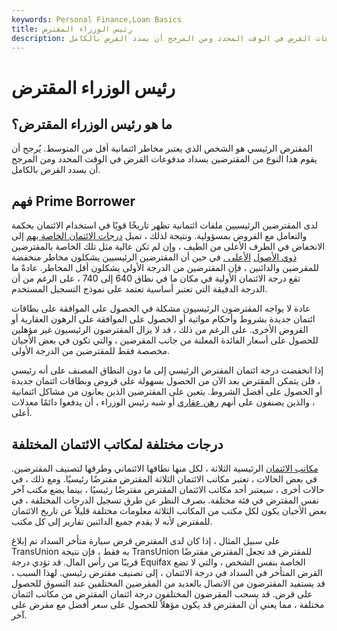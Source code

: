 ```yaml
---
keywords: Personal Finance,Loan Basics
title: رئيس الوزراء المقترض
description: المقترض الرئيسي هو الشخص الذي يُحتمل أن يقوم بسداد مدفوعات القرض في الوقت المحدد ومن المرجح أن يسدد القرض بالكامل.
---
```


# رئيس الوزراء المقترض
## ما هو رئيس الوزراء المقترض؟

المقترض الرئيسي هو الشخص الذي يعتبر مخاطر ائتمانية أقل من المتوسط. يُرجح أن يقوم هذا النوع من المقترضين بسداد مدفوعات القرض في الوقت المحدد ومن المرجح أن يسدد القرض بالكامل.

## فهم Prime Borrower

لدى المقترضين الرئيسيين ملفات ائتمانية تظهر تاريخًا قويًا في استخدام الائتمان بحكمة والتعامل مع القروض بمسؤولية. ونتيجة لذلك ، تميل [درجات الائتمان الخاصة بهم](/credit_score) إلى الانخفاض في الطرف الأعلى من الطيف ، وإن لم تكن عالية مثل تلك الخاصة بالمقترضين [ذوي الأصول](/superprime-credit) [الأعلى .](/superprime-credit) في حين أن المقترضين الرئيسيين يشكلون مخاطر منخفضة للمقرضين والدائنين ، فإن المقترضين من الدرجة الأولى يشكلون أقل المخاطر. عادةً ما تقع درجة الائتمان الأولية في مكان ما في نطاق 640 إلى 740 ، على الرغم من أن الدرجة الدقيقة التي تعتبر أساسية تعتمد على نموذج التسجيل المستخدم.

عادة لا يواجه المقترضون الرئيسيون مشكلة في الحصول على الموافقة على بطاقات ائتمان جديدة بشروط وأحكام مواتية أو الحصول على الموافقة على الرهون العقارية أو القروض الأخرى. على الرغم من ذلك ، قد لا يزال المقترضون الرئيسيون غير مؤهلين للحصول على أسعار الفائدة المعلنة من جانب المقرضين ، والتي تكون في بعض الأحيان مخصصة فقط للمقترضين من الدرجة الأولى.

إذا انخفضت درجة ائتمان المقترض الرئيسي إلى ما دون النطاق المصنف على أنه رئيسي ، فلن يتمكن المقترض بعد الآن من الحصول بسهولة على قروض وبطاقات ائتمان جديدة أو الحصول على أفضل الشروط. يتعين على المقترضين الذين يعانون من مشاكل ائتمانية ، والذين يصنفون على أنهم [رهن عقاري](/subprime) أو شبه رئيس الوزراء ، أن يدفعوا دائمًا معدلات أعلى.

## درجات مختلفة لمكاتب الائتمان المختلفة

[مكاتب الائتمان](/creditbureau) الرئيسية الثلاثة ، لكل منها نطاقها الائتماني وطرقها لتصنيف المقترضين. في بعض الحالات ، تعتبر مكاتب الائتمان الثلاثة المقترض مقترضًا رئيسيًا. ومع ذلك ، في حالات أخرى ، سيعتبر أحد مكاتب الائتمان المقترض مقترضًا رئيسيًا ، بينما يضع مكتب آخر نفس المقترض في فئة مختلفة. بصرف النظر عن طرق تسجيل الدرجات المختلفة ، في بعض الأحيان يكون لكل مكتب من المكاتب الثلاثة معلومات مختلفة قليلاً عن تاريخ الائتمان للمقترض لأنه لا يقدم جميع الدائنين تقارير إلى كل مكتب.

على سبيل المثال ، إذا كان لدى المقترض قرض سيارة متأخر السداد تم إبلاغ TransUnion به فقط ، فإن نتيجة TransUnion للمقترض قد تجعل المقترض مقترضًا قريبًا من رأس المال. قد تؤدي درجة Equifax الخاصة بنفس الشخص ، والتي لا تضع القرض المتأخر في السداد في درجة الائتمان ، إلى تصنيف مقترض رئيسي. لهذا السبب ، قد يستفيد المقترضون من الاتصال بالعديد من المقرضين المختلفين عند التسوق للحصول على قرض. قد يسحب المقرضون المختلفون درجة ائتمان المقترض من مكاتب ائتمان مختلفة ، مما يعني أن المقترض قد يكون مؤهلاً للحصول على سعر أفضل مع مقرض على آخر.

